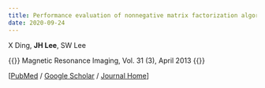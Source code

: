 ```yaml
---
title: Performance evaluation of nonnegative matrix factorization algorithms to estimate task-related neuronal activities from fMRI data
date: 2020-09-24
---
```


X Ding, **JH Lee**, SW Lee

{{<format bright-green>}}
Magnetic Resonance Imaging, Vol. 31 (3), April 2013
{{</format>}}

[[PubMed](https://pubmed.ncbi.nlm.nih.gov/23200679/) /
[Google Scholar](https://scholar.google.com/scholar?hl=en&as_sdt=0%2C5&q=Performance+evaluation+of+nonnegative+matrix+factorization+algorithms+to+estimate+task-related+neuronal+activities+from+fMRI+data&btnG=) /
[Journal Home](https://www.sciencedirect.com/science/article/pii/S0730725X12003669)]